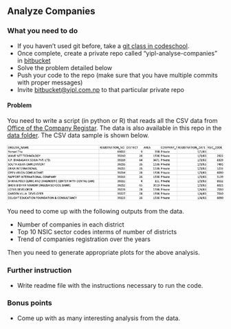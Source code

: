 ## Analyze Companies

### What you need to do

* If you haven’t used git before, take a [git class in codeschool](https://www.codeschool.com/courses/try-git).
* Once complete, create a private repo called “yipl-analyse-companies” in [bitbucket](https://bitbucket.org)
* Solve the problem detailed below
* Push your code to the repo (make sure that you have multiple commits with proper messages) 
* Invite bitbucket@yipl.com.np to that particular private repo

#### Problem

You need to write a script (in python or R) that reads all the CSV data from [Office of the Company Registar](http://www.ocr.gov.np/index.php/np/2016-06-16-05-09-06). The data is also available in this repo in the [data folder](data). The CSV data sample is shown below. 

![image](csvdata.png)

You need to come up with the following outputs from the data.

* Number of companies in each district
* Top 10 NSIC sector codes interms of number of districts
* Trend of companies registration over the years

Then you need to generate appropriate plots for the above analysis. 

### Further instruction

* Write readme file with the instructions necessary to run the code.

### Bonus points

* Come up with as many interesting analysis from the data.

